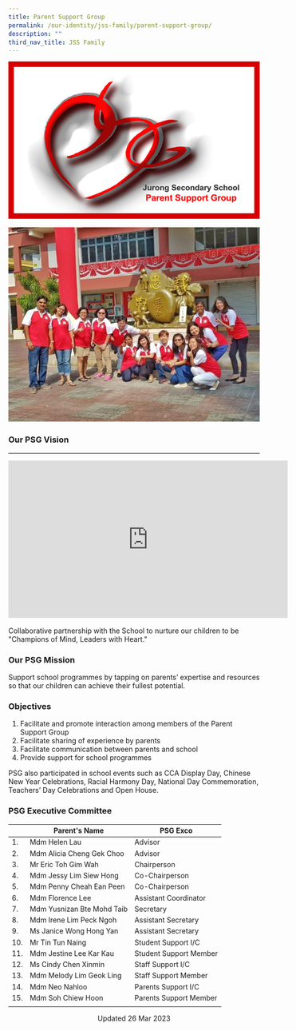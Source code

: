 ```yaml
---
title: Parent Support Group
permalink: /our-identity/jss-family/parent-support-group/
description: ""
third_nav_title: JSS Family
---
```

![](/images/JSS-PSG-Logo.jpg)

![](/images/WhatsApp%20Image%202018-10-1%20PM.jpeg)

### Our PSG Vision
--------------
<iframe width="560" height="315" src="https://www.youtube.com/embed/2CHvUzi_1d4" title="YouTube video player" frameborder="0" allow="accelerometer; autoplay; clipboard-write; encrypted-media; gyroscope; picture-in-picture; web-share" allowfullscreen></iframe>

Collaborative partnership with the School to nurture our children to be "Champions of Mind, Leaders with Heart."  

### Our PSG Mission

Support school programmes by tapping on parents’ expertise and resources so that our children can achieve their fullest potential.  

### Objectives

1. Facilitate and promote interaction among members of the Parent Support Group
2. Facilitate sharing of experience by parents
3. Facilitate communication between parents and school
4. Provide support for school programmes

PSG also participated in school events such as CCA Display Day, Chinese New Year Celebrations, Racial Harmony Day, National Day Commemoration, Teachers’ Day Celebrations and Open House.  

### PSG Executive Committee

|  | Parent's Name | PSG Exco |
|---|---|---|
| 1. | Mdm Helen Lau | Advisor |
| 2. | Mdm Alicia Cheng Gek Choo | Advisor |
| 3. | Mr Eric Toh Gim Wah | Chairperson |
| 4. | Mdm Jessy Lim Siew Hong | Co-Chairperson |
| 5. | Mdm Penny Cheah Ean Peen | Co-Chairperson |
| 6. | Mdm Florence Lee | Assistant Coordinator |
| 7. | Mdm Yusnizan Bte Mohd Taib | Secretary |
| 8. | Mdm Irene Lim Peck Ngoh | Assistant Secretary |
| 9. | Ms Janice Wong Hong Yan | Assistant Secretary |
| 10. | Mr Tin Tun Naing | Student Support I/C |
| 11. | Mdm Jestine Lee Kar Kau | Student Support Member |
| 12. | Ms Cindy Chen Xinmin | Staff Support I/C |
| 13. | Mdm Melody Lim Geok Ling | Staff Support Member |
| 14. | Mdm Neo Nahloo | Parents Support I/C |
| 15. | Mdm Soh Chiew Hoon | Parents Support Member |
| | |

<center> Updated 26 Mar 2023 </center>